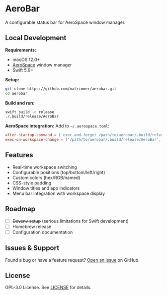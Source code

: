# AeroBar

A configurable status bar for AeroSpace window manager.

## Local Development

**Requirements:**

- macOS 12.0+
- [AeroSpace](https://github.com/nikitabobko/AeroSpace) window manager
- Swift 5.9+

**Setup:**

```bash
git clone https://github.com/natrimmer/aerobar.git
cd aerobar
```

**Build and run:**

```bash
swift build -c release
./.build/release/AeroBar
```

**AeroSpace integration:**
Add to `~/.aerospace.toml`:

```toml
after-startup-command = ['exec-and-forget /path/to/aerobar/.build/release/AeroBar',]
exec-on-workspace-change = ['/path/to/aerobar/.build/release/AeroBar', '--callback']
```

## Features

- Real-time workspace switching
- Configurable positions (top/bottom/left/right)
- Custom colors (hex/RGB/named)
- CSS-style padding
- Window titles and app indicators
- Menu bar integration with workspace display

## Roadmap

- [ ] ~~Devenv setup~~ (serious limitations for Swift development)
- [ ] Homebrew release
- [ ] Configuration documentation

## Issues & Support

Found a bug or have a feature request? [Open an issue](https://github.com/natrimmer/aerobar/issues) on GitHub.

## License

GPL-3.0 License. See [LICENSE](LICENSE) for details.
